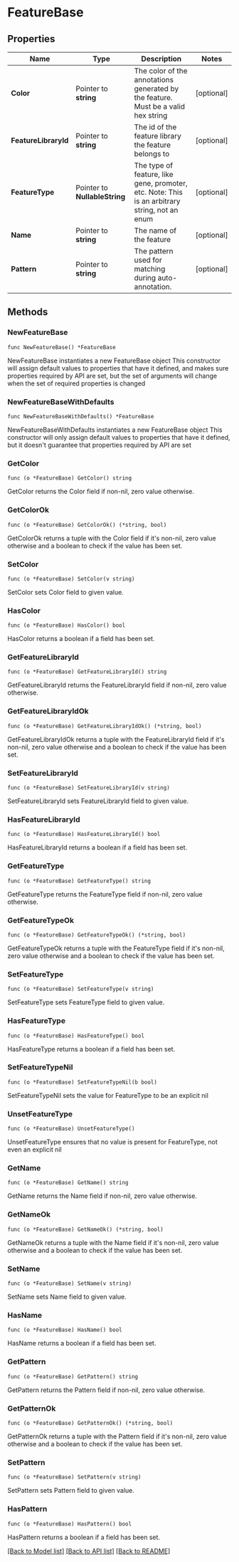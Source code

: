 # FeatureBase

## Properties

Name | Type | Description | Notes
------------ | ------------- | ------------- | -------------
**Color** | Pointer to **string** | The color of the annotations generated by the feature. Must be a valid hex string | [optional] 
**FeatureLibraryId** | Pointer to **string** | The id of the feature library the feature belongs to | [optional] 
**FeatureType** | Pointer to **NullableString** | The type of feature, like gene, promoter, etc. Note: This is an arbitrary string, not an enum  | [optional] 
**Name** | Pointer to **string** | The name of the feature | [optional] 
**Pattern** | Pointer to **string** | The pattern used for matching during auto-annotation. | [optional] 

## Methods

### NewFeatureBase

`func NewFeatureBase() *FeatureBase`

NewFeatureBase instantiates a new FeatureBase object
This constructor will assign default values to properties that have it defined,
and makes sure properties required by API are set, but the set of arguments
will change when the set of required properties is changed

### NewFeatureBaseWithDefaults

`func NewFeatureBaseWithDefaults() *FeatureBase`

NewFeatureBaseWithDefaults instantiates a new FeatureBase object
This constructor will only assign default values to properties that have it defined,
but it doesn't guarantee that properties required by API are set

### GetColor

`func (o *FeatureBase) GetColor() string`

GetColor returns the Color field if non-nil, zero value otherwise.

### GetColorOk

`func (o *FeatureBase) GetColorOk() (*string, bool)`

GetColorOk returns a tuple with the Color field if it's non-nil, zero value otherwise
and a boolean to check if the value has been set.

### SetColor

`func (o *FeatureBase) SetColor(v string)`

SetColor sets Color field to given value.

### HasColor

`func (o *FeatureBase) HasColor() bool`

HasColor returns a boolean if a field has been set.

### GetFeatureLibraryId

`func (o *FeatureBase) GetFeatureLibraryId() string`

GetFeatureLibraryId returns the FeatureLibraryId field if non-nil, zero value otherwise.

### GetFeatureLibraryIdOk

`func (o *FeatureBase) GetFeatureLibraryIdOk() (*string, bool)`

GetFeatureLibraryIdOk returns a tuple with the FeatureLibraryId field if it's non-nil, zero value otherwise
and a boolean to check if the value has been set.

### SetFeatureLibraryId

`func (o *FeatureBase) SetFeatureLibraryId(v string)`

SetFeatureLibraryId sets FeatureLibraryId field to given value.

### HasFeatureLibraryId

`func (o *FeatureBase) HasFeatureLibraryId() bool`

HasFeatureLibraryId returns a boolean if a field has been set.

### GetFeatureType

`func (o *FeatureBase) GetFeatureType() string`

GetFeatureType returns the FeatureType field if non-nil, zero value otherwise.

### GetFeatureTypeOk

`func (o *FeatureBase) GetFeatureTypeOk() (*string, bool)`

GetFeatureTypeOk returns a tuple with the FeatureType field if it's non-nil, zero value otherwise
and a boolean to check if the value has been set.

### SetFeatureType

`func (o *FeatureBase) SetFeatureType(v string)`

SetFeatureType sets FeatureType field to given value.

### HasFeatureType

`func (o *FeatureBase) HasFeatureType() bool`

HasFeatureType returns a boolean if a field has been set.

### SetFeatureTypeNil

`func (o *FeatureBase) SetFeatureTypeNil(b bool)`

 SetFeatureTypeNil sets the value for FeatureType to be an explicit nil

### UnsetFeatureType
`func (o *FeatureBase) UnsetFeatureType()`

UnsetFeatureType ensures that no value is present for FeatureType, not even an explicit nil
### GetName

`func (o *FeatureBase) GetName() string`

GetName returns the Name field if non-nil, zero value otherwise.

### GetNameOk

`func (o *FeatureBase) GetNameOk() (*string, bool)`

GetNameOk returns a tuple with the Name field if it's non-nil, zero value otherwise
and a boolean to check if the value has been set.

### SetName

`func (o *FeatureBase) SetName(v string)`

SetName sets Name field to given value.

### HasName

`func (o *FeatureBase) HasName() bool`

HasName returns a boolean if a field has been set.

### GetPattern

`func (o *FeatureBase) GetPattern() string`

GetPattern returns the Pattern field if non-nil, zero value otherwise.

### GetPatternOk

`func (o *FeatureBase) GetPatternOk() (*string, bool)`

GetPatternOk returns a tuple with the Pattern field if it's non-nil, zero value otherwise
and a boolean to check if the value has been set.

### SetPattern

`func (o *FeatureBase) SetPattern(v string)`

SetPattern sets Pattern field to given value.

### HasPattern

`func (o *FeatureBase) HasPattern() bool`

HasPattern returns a boolean if a field has been set.


[[Back to Model list]](../README.md#documentation-for-models) [[Back to API list]](../README.md#documentation-for-api-endpoints) [[Back to README]](../README.md)


